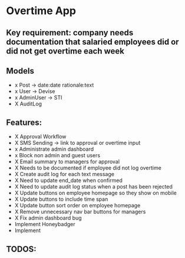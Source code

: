 # Overtime App

## Key requirement: company needs documentation that salaried employees did or did not get overtime each week

## Models
- x Post -> date:date rationale:text
- x User -> Devise
- x AdminUser -> STI
- X AuditLog

## Features:
- X Approval Workflow
- X SMS Sending -> link to approval or overtime input
- x Administrate admin dashboard
- x Block non admin and guest users
- X Email summary to managers for approval
- X Needs to be documented if employee did not log overtime
- X Create audit log for each text message
- X Need to update end_date when confirmed
- X Need to update audit log status when a post has been rejected
- X Update buttons on employee homepage so they show on mobile
- X Update buttons to include time span
- X Update button sort order on employee homepage
- X Remove unnecessary nav bar buttons for managers
- X Fix admin dashboard bug
- Implement Honeybadger
- Implement

## TODOS:
